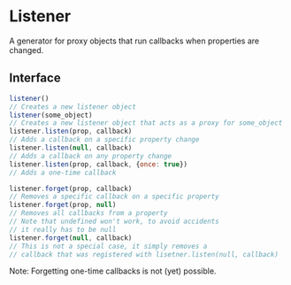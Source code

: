 # Listener

A generator for proxy objects that run callbacks when properties are changed.

## Interface

```js
listener()
// Creates a new listener object
listener(some_object)
// Creates a new listener object that acts as a proxy for some_object
listener.listen(prop, callback)
// Adds a callback on a specific property change
listener.listen(null, callback)
// Adds a callback on any property change
listener.listen(prop, callback, {once: true})
// Adds a one-time callback
```

```js
listener.forget(prop, callback)
// Removes a specific callback on a specific property
listener.forget(prop, null)
// Removes all callbacks from a property
// Note that undefined won't work, to avoid accidents
// it really has to be null
listener.forget(null, callback)
// This is not a special case, it simply removes a
// callback that was registered with lisetner.listen(null, callback)
```

Note: Forgetting one-time callbacks is not (yet) possible.
